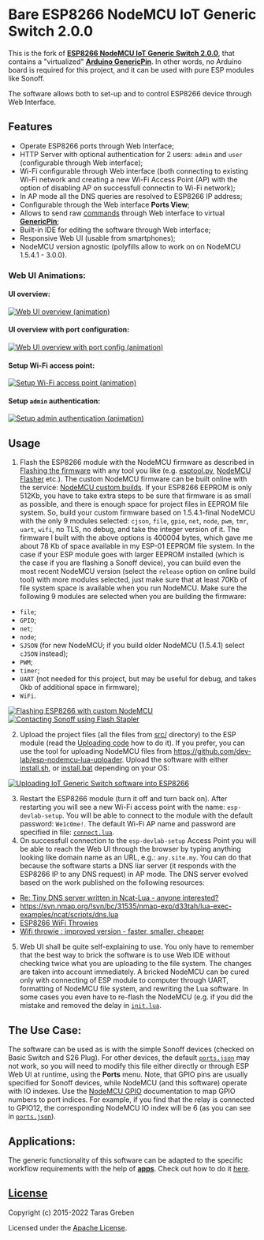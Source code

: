 # Bare ESP8266 NodeMCU IoT Generic Switch 2.0.0
This is the fork of [**ESP8266 NodeMCU IoT Generic Switch 2.0.0**](https://github.com/dev-lab/esp-iot-generic-switch), that contains a "virtualized" [**Arduino GenericPin**](https://github.com/dev-lab/arduino-generic-pin). In other words, no Arduino board is required for this project, and it can be used with pure ESP modules like Sonoff.

The software allows both to set-up and to control ESP8266 device through Web Interface.

## Features
* Operate ESP8266 ports through Web Interface;
* HTTP Server with optional authentication for 2 users: `admin` and `user` (configurable through Web interface);
* Wi-Fi configurable through Web interface (both connecting to existing Wi-Fi network and creating a new Wi-Fi Access Point (AP) with the option of disabling AP on successfull connectin to Wi-Fi network);
* In AP mode all the DNS queries are resolved to ESP8266 IP address;
* Configurable through the Web interface **Ports View**;
* Allows to send raw [commands](https://github.com/dev-lab/arduino-generic-pin#commands) through Web interface to virtual [**GenericPin**](https://github.com/dev-lab/arduino-generic-pin);
* Built-in IDE for editing the software through Web interface;
* Responsive Web UI (usable from smartphones);
* NodeMCU version agnostic (polyfills allow to work on on NodeMCU 1.5.4.1 - 3.0.0).

### Web UI Animations:

#### UI overview:
[![Web UI overview (animation)](https://github.com/dev-lab/blob/blob/master/iot-power-strip/generic-switch-web-ui-overview-pic.png)](https://github.com/dev-lab/blob/blob/master/iot-power-strip/generic-switch-web-ui-overview.gif)

#### UI overview with port configuration:
[![Web UI overview with port config (animation)](https://github.com/dev-lab/blob/blob/master/iot-power-strip/generic-switch-web-ui-overview-with-config-port-pic.png)](https://github.com/dev-lab/blob/blob/master/iot-power-strip/generic-switch-web-ui-overview-with-config-port.gif)

#### Setup Wi-Fi access point:
[![Setup Wi-Fi access point (animation)](https://github.com/dev-lab/blob/blob/master/iot-power-strip/generic-switch-web-ui-config-wifi-ap-pic.png)](https://github.com/dev-lab/blob/blob/master/iot-power-strip/generic-switch-web-ui-config-wifi-ap.gif)

#### Setup `admin` authentication:
[![Setup admin authentication (animation)](https://github.com/dev-lab/blob/blob/master/iot-power-strip/generic-switch-web-ui-config-admin-auth-pic.png)](https://github.com/dev-lab/blob/blob/master/iot-power-strip/generic-switch-web-ui-config-admin-auth.gif)

## Usage
1. Flash the ESP8266 module with the NodeMCU firmware as described in [Flashing the firmware](https://nodemcu.readthedocs.io/en/release/flash/) with any tool you like (e.g. [esptool.py](https://github.com/espressif/esptool), [NodeMCU Flasher](https://github.com/nodemcu/nodemcu-flasher) etc.). The custom NodeMCU firmware can be built online with the service: [NodeMCU custom builds](https://nodemcu-build.com/). If your ESP8266 EEPROM is only 512Kb, you have to take extra steps to be sure that firmware is as small as possible, and there is enough space for project files in EEPROM file system. So, build your custom firmware based on 1.5.4.1-final NodeMCU with the only 9 modules selected: `cjson`, `file`, `gpio`, `net`, `node`, `pwm`, `tmr`, `uart`, `wifi`, no TLS, no debug, and take the integer version of it. The firmware I built with the above options is 400004 bytes, which gave me about 78 Kb of space available in my ESP-01 EEPROM file system. In the case if your ESP module goes with larger EEPROM installed (which is the case if you are flashing a Sonoff device), you can build even the most recent NodeMCU version (select the `release` option on online build tool) with more modules selected, just make sure that at least 70Kb of file system space is available when you run NodeMCU. Make sure the following 9 modules are selected when you are building the firmware:
  * `file`;
  * `GPIO`;
  * `net`;
  * `node`;
  * `SJSON` (for new NodeMCU; if you build older NodeMCU (1.5.4.1) select `cJSON` instead);
  * `PWM`;
  * `timer`;
  * `UART` (not needed for this project, but may be useful for debug, and takes 0kb of additional space in firmware);
  * `WiFi`.

  [![Flashing ESP8266 with custom NodeMCU](https://github.com/dev-lab/blob/blob/master/iot-power-strip/flash-nodemcu-pic.png)](https://github.com/dev-lab/blob/blob/master/iot-power-strip/flash-nodemcu.gif) 
  [![Contacting Sonoff using Flash Stapler](https://github.com/dev-lab/blob/blob/master/iot-power-strip/flash-stapler-sonoff.jpg)](https://www.thingiverse.com/thing:3309720) 
  
2. Upload the project files (all the files from [src/](src/) directory) to the ESP module (read the [Uploading code](https://nodemcu.readthedocs.io/en/release/upload/) how to do it). If you prefer, you can use the tool for uploading NodeMCU files from https://github.com/dev-lab/esp-nodemcu-lua-uploader. Upload the software with either [install.sh](install.sh), or [install.bat](install.bat) depending on your OS:

  [![Uploading IoT Generic Switch software into ESP8266](https://github.com/dev-lab/blob/blob/master/iot-power-strip/upload-soft-pic.png)](https://github.com/dev-lab/blob/blob/master/iot-power-strip/upload-soft.gif)
  
3. Restart the ESP8266 module (turn it off and turn back on). After restarting you will see a new Wi-Fi access point with the name: `esp-devlab-setup`. You will be able to connect to the module with the default password: `We1c0me!`. The default Wi-Fi AP name and password are specified in file: [`connect.lua`](src/connect.lua). 
4. On successfull connection to the `esp-devlab-setup` Access Point you will be able to reach the Web UI through the browser by typing anything looking like domain name as an URL, e.g.: `any.site.my`. You can do that because the software starts a DNS liar server (it responds with the ESP8266 IP to any DNS request) in AP mode. The DNS server evolved based on the work published on the following resources:
  * [Re: Tiny DNS server written in Ncat-Lua - anyone interested?](http://seclists.org/nmap-dev/2013/q3/196)
  * https://svn.nmap.org/!svn/bc/31535/nmap-exp/d33tah/lua-exec-examples/ncat/scripts/dns.lua
  * [ESP8266 WiFi Throwies](http://hackaday.com/2015/05/03/esp8266-wifi-throwies/)
  * [Wifi throwie : improved version - faster, smaller, cheaper](http://iotests.blogspot.fr/2015/10/wifi-throwie-improved-version-faster.html)
5. Web UI shall be quite self-explaining to use. You only have to remember that the best way to brick the software is to use Web IDE without checking twice what you are uploading to the file system. The changes are taken into account immediately. A bricked NodeMCU can be cured only with connecting of ESP module to computer through UART, formatting of NodeMCU file system, and rewriting the Lua software. In some cases you even have to re-flash the NodeMCU (e.g. if you did the mistake and removed the delay in [`init.lua`](src/init.lua).

## The Use Case:
The software can be used as is with the simple Sonoff devices (checked on Basic Switch and S26 Plug). For other devices, the default [`ports.json`](src/ports.json) may not work, so you will need to modify this file either directly or through ESP Web UI at runtime, using the **Ports** menu. Note, that GPIO pins are usually specified for Sonoff devices, while NodeMCU (and this software) operate with IO indexes. Use the [NodeMCU GPIO](https://nodemcu.readthedocs.io/en/release/modules/gpio/) documentation to map GPIO numbers to port indices. For example, if you find that the relay is connected to GPIO12, the corresponding NodeMCU IO index will be 6 (as you can see in [`ports.json`](src/ports.json)).

## Applications:
The generic functionality of this software can be adapted to the specific workflow requirements with the help of [**apps**](app/). Check out how to do it [here](app/).

## [License](LICENSE)
Copyright (c) 2015-2022 Taras Greben 

Licensed under the [Apache License](LICENSE).
